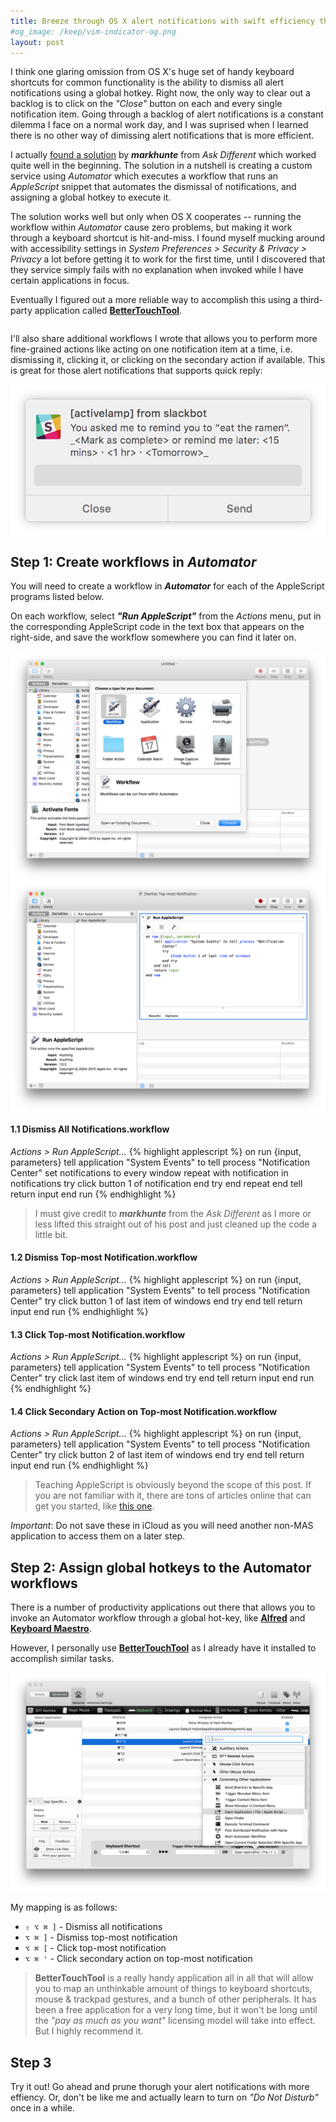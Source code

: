 ```yaml
---
title: Breeze through OS X alert notifications with swift efficiency through keyboard shortcuts
#og_image: /keep/vim-indicator-og.png
layout: post
---
```


I think one glaring omission from OS X's huge set of handy keyboard shortcuts for 
common functionality is the ability to dismiss all alert notifications using a global hotkey. Right now,
the only way to clear out a backlog is to click on the <em>"Close"</em> button on each and every single notification item.
Going through a backlog of alert notifications is a constant dilemma I face on a normal work day,
and I was suprised when I learned there is no other way of dimissing alert notifications that is more efficient.

I actually [found a solution](http://apple.stackexchange.com/a/155736A) by ___markhunte___ from _Ask Different_ which worked
quite well in the beginning. The solution in a nutshell is creating a custom service using _Automator_
which executes a workflow that runs an _AppleScript_ snippet that automates the
dismissal of notifications, and assigning a global hotkey to execute it.

The solution works well but only when OS X cooperates -- running the
workflow within _Automator_ cause zero problems, but making it work through
a keyboard shortcut is hit-and-miss. I found myself mucking around with accessibility settings in _System
Preferences > Security & Privacy > Privacy_ a lot before getting it to work for
the first time, until I discovered that they service simply fails with no
explanation when invoked while I have certain applications in focus.

Eventually I figured out a more reliable way to accomplish this using a third-party application called [__BetterTouchTool__](http://www.boastr.net).

<div class="row">
    <div class="columns large-7 text-justify">
    <p>
        I'll also share additional workflows I wrote that allows you to perform more fine-grained actions like acting on one
        notification item at a time, i.e. dismissing it, clicking it, or clicking on
        the secondary action if available. This is great for those alert notifications
        that supports quick reply:
    </p>
    </div>
    <div class="columns large-5">
        <img src="/img/slackbot-quick-reply.png" />
    </div>
</div>


## Step 1: Create workflows in _Automator_

You will need to create a workflow in ___Automator___ for each of the
AppleScript programs listed below.

On each workflow, select ___"Run AppleScript"___ from the _Actions_ menu, put
in the corresponding AppleScript code in the text box that appears on the right-side, and
save the workflow somewhere you can find it later on.

<div class="row">
    <div class="columns large-6">
        <img src="/img/automator-create-workflow.png" />
    </div>
    <div class="columns large-6">
        <img src="/img/automator-workflow.png" />
    </div>
</div>

#### 1.1 Dismiss All Notifications.workflow

_Actions > Run AppleScript..._
{% highlight applescript %}
on run {input, parameters}
   tell application "System Events" to tell process "Notification Center"
        set notifications to every window
        repeat with notification in notifications
            try
                click button 1 of notification
            end try
        end repeat
    end tell
    return input
end run
{% endhighlight %}

> I must give credit to ___markhunte___ from the _Ask Different_ as I more or less lifted this straight out of his post and just cleaned up the code a little bit.

#### 1.2 Dismiss Top-most Notification.workflow

_Actions > Run AppleScript..._
{% highlight applescript %}
on run {input, parameters}
    tell application "System Events" to tell process "Notification Center"
        try
            click button 1 of last item of windows
        end try
    end tell
    return input
end run
{% endhighlight %}

#### 1.3 Click Top-most Notification.workflow

_Actions > Run AppleScript..._
{% highlight applescript %}
on run {input, parameters}
    tell application "System Events" to tell process "Notification Center"
        try
            click last item of windows
        end try
    end tell
    return input
end run
{% endhighlight %}

#### 1.4 Click Secondary Action on Top-most Notification.workflow

_Actions > Run AppleScript..._
{% highlight applescript %}
on run {input, parameters}
    tell application "System Events" to tell process "Notification Center"
        try
            click button 2 of last item of windows
        end try
    end tell
    return input
end run
{% endhighlight %}

> Teaching AppleScript is obviously beyond the scope of this post. If you are
not familiar with it, there are tons of articles online that can get you started, like [this one](http://computers.tutsplus.com/tutorials/the-ultimate-beginners-guide-to-applescript--mac-3436).

_Important_: Do not save these in iCloud as you will need another non-MAS application to
access them on a later step.

<!--## Step 2: Grant assistive services to the AppleScript applications-->

<!--Go to ___System Preferences > Security & Privacy > Privacy___, and add the-->
<!--applications you just created (_not the AppleScript source files_) to the list.-->

<!--<img src="/img/security-and-privacy.png" />-->

## Step 2: Assign global hotkeys to the Automator workflows

There is a number of productivity applications out there that allows you to invoke an Automator workflow
through a global hot-key, like [__Alfred__](https://www.alfredapp.com/) and [__Keyboard Maestro__](https://www.keyboardmaestro.com/main/).

However, I personally use __[BetterTouchTool](http://www.boastr.net/)__ as I already have
it installed to accomplish similar tasks. 

<img src="/img/bettertouchtool.png">

My mapping is as follows:

* `⇧ ⌥ ⌘ ]` - Dismiss all notifications
* `⌥ ⌘ ]` - Dismiss top-most notification
* `⌥ ⌘ [` - Click top-most notification
* `⌥ ⌘ '` - Click secondary action on top-most notification

> __BetterTouchTool__ is a really handy application all in all that will allow you to map an unthinkable amount of things to keyboard
shortcuts, mouse & trackpad gestures, and a bunch of other peripherals.
It has been a free application for a very long time, but
it won't be long until the _"pay as much as you want"_ licensing model will take into
effect. But I highly recommend it.

## Step 3

Try it out! Go ahead and prune thorugh your alert notifications with more effiency. Or, don't be like me and actually learn to turn on _"Do Not Disturb"_ once in a while.
